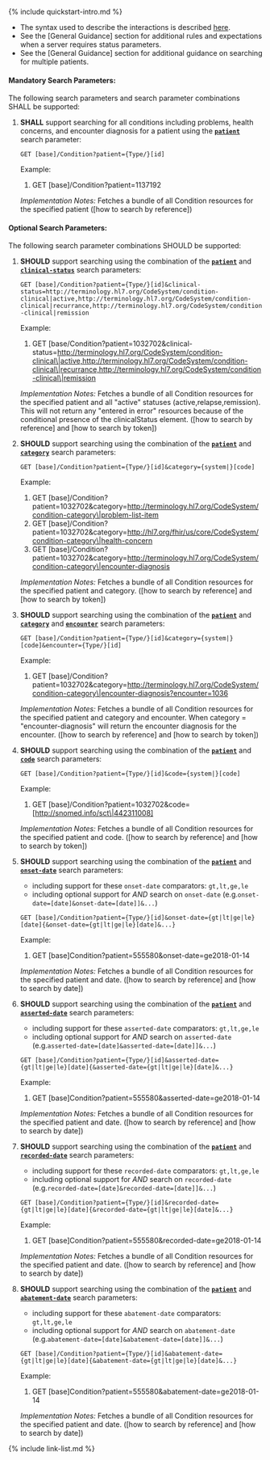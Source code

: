 {% include quickstart-intro.md %}

- The syntax used to describe the interactions is described [here](general-guidance.html#search-syntax).
- See the [General Guidance] section for additional rules and expectations when a server requires status parameters.
- See the [General Guidance] section for additional guidance on searching for multiple patients.

#### Mandatory Search Parameters:

The following search parameters and search parameter combinations SHALL be supported:

1. **SHALL** support searching for all conditions including problems, health concerns, and encounter diagnosis for a patient using the **[`patient`](SearchParameter-us-core-condition-patient.html)** search parameter:

    `GET [base]/Condition?patient={Type/}[id]`

    Example:
    
      1. GET [base]/Condition?patient=1137192

    *Implementation Notes:* Fetches a bundle of all Condition resources for the specified patient ([how to search by reference])


#### Optional Search Parameters:

The following search parameter combinations SHOULD be supported:

1. **SHOULD** support searching using the combination of the **[`patient`](SearchParameter-us-core-condition-patient.html)** and **[`clinical-status`](SearchParameter-us-core-condition-clinical-status.html)** search parameters:

    `GET [base]/Condition?patient={Type/}[id]&clinical-status=http://terminology.hl7.org/CodeSystem/condition-clinical|active,http://terminology.hl7.org/CodeSystem/condition-clinical|recurrance,http://terminology.hl7.org/CodeSystem/condition-clinical|remission`

    Example:
    
      1. GET [base/Condition?patient=1032702&amp;clinical-status=http://terminology.hl7.org/CodeSystem/condition-clinical\|active,http://terminology.hl7.org/CodeSystem/condition-clinical\|recurrance,http://terminology.hl7.org/CodeSystem/condition-clinical\|remission

    *Implementation Notes:* Fetches a bundle of all Condition resources for the specified patient and all &#34;active&#34; statuses (active,relapse,remission). This will not return any &#34;entered in error&#34; resources because of the conditional presence of the clinicalStatus element. ([how to search by reference] and [how to search by token])

1. **SHOULD** support searching using the combination of the **[`patient`](SearchParameter-us-core-condition-patient.html)** and **[`category`](SearchParameter-us-core-condition-category.html)** search parameters:

    `GET [base]/Condition?patient={Type/}[id]&category={system|}[code]`

    Example:
    
      1. GET [base]/Condition?patient=1032702&amp;category=http://terminology.hl7.org/CodeSystem/condition-category\|problem-list-item
      1. GET [base]/Condition?patient=1032702&amp;category=http://hl7.org/fhir/us/core/CodeSystem/condition-category\|health-concern
      1. GET [base]/Condition?patient=1032702&amp;category=http://terminology.hl7.org/CodeSystem/condition-category\|encounter-diagnosis

    *Implementation Notes:* Fetches a bundle of all Condition resources for the specified patient and category. ([how to search by reference] and [how to search by token])

1. **SHOULD** support searching using the combination of the **[`patient`](SearchParameter-us-core-condition-patient.html)** and **[`category`](SearchParameter-us-core-condition-category.html)** and **[`encounter`](SearchParameter-us-core-condition-encounter.html)** search parameters:

    `GET [base]/Condition?patient={Type/}[id]&category={system|}[code]&encounter={Type/}[id]`

    Example:
    
      1. GET [base]/Condition?patient=1032702&amp;category=http://terminology.hl7.org/CodeSystem/condition-category\|encounter-diagnosis?encounter=1036

    *Implementation Notes:* Fetches a bundle of all Condition resources for the specified patient and category and encounter. When category = &#34;encounter-diagnosis&#34; will return the encounter diagnosis for the encounter. ([how to search by reference] and [how to search by token])

1. **SHOULD** support searching using the combination of the **[`patient`](SearchParameter-us-core-condition-patient.html)** and **[`code`](SearchParameter-us-core-condition-code.html)** search parameters:

    `GET [base]/Condition?patient={Type/}[id]&code={system|}[code]`

    Example:
    
      1. GET [base]/Condition?patient=1032702&amp;code=[http://snomed.info/sct\|442311008]

    *Implementation Notes:* Fetches a bundle of all Condition resources for the specified patient and code. ([how to search by reference] and [how to search by token])

1. **SHOULD** support searching using the combination of the **[`patient`](SearchParameter-us-core-condition-patient.html)** and **[`onset-date`](SearchParameter-us-core-condition-onset-date.html)** search parameters:
    - including support for these `onset-date` comparators: `gt,lt,ge,le`
    - including optional support for *AND* search on `onset-date` (e.g.`onset-date=[date]&onset-date=[date]]&...`)

    `GET [base]/Condition?patient={Type/}[id]&onset-date={gt|lt|ge|le}[date]{&onset-date={gt|lt|ge|le}[date]&...}`

    Example:
    
      1. GET [base]Condition?patient=555580&amp;onset-date=ge2018-01-14

    *Implementation Notes:* Fetches a bundle of all Condition resources for the specified patient and date.  ([how to search by reference] and [how to search by date])

1. **SHOULD** support searching using the combination of the **[`patient`](SearchParameter-us-core-condition-patient.html)** and **[`asserted-date`](SearchParameter-us-core-condition-asserted-date.html)** search parameters:
    - including support for these `asserted-date` comparators: `gt,lt,ge,le`
    - including optional support for *AND* search on `asserted-date` (e.g.`asserted-date=[date]&asserted-date=[date]]&...`)

    `GET [base]/Condition?patient={Type/}[id]&asserted-date={gt|lt|ge|le}[date]{&asserted-date={gt|lt|ge|le}[date]&...}`

    Example:
    
      1. GET [base]Condition?patient=555580&amp;asserted-date=ge2018-01-14

    *Implementation Notes:* Fetches a bundle of all Condition resources for the specified patient and date.  ([how to search by reference] and [how to search by date])

1. **SHOULD** support searching using the combination of the **[`patient`](SearchParameter-us-core-condition-patient.html)** and **[`recorded-date`](SearchParameter-us-core-condition-recorded-date.html)** search parameters:
    - including support for these `recorded-date` comparators: `gt,lt,ge,le`
    - including optional support for *AND* search on `recorded-date` (e.g.`recorded-date=[date]&recorded-date=[date]]&...`)

    `GET [base]/Condition?patient={Type/}[id]&recorded-date={gt|lt|ge|le}[date]{&recorded-date={gt|lt|ge|le}[date]&...}`

    Example:
    
      1. GET [base]Condition?patient=555580&amp;recorded-date=ge2018-01-14

    *Implementation Notes:* Fetches a bundle of all Condition resources for the specified patient and date.  ([how to search by reference] and [how to search by date])

1. **SHOULD** support searching using the combination of the **[`patient`](SearchParameter-us-core-condition-patient.html)** and **[`abatement-date`](SearchParameter-us-core-condition-abatement-date.html)** search parameters:
    - including support for these `abatement-date` comparators: `gt,lt,ge,le`
    - including optional support for *AND* search on `abatement-date` (e.g.`abatement-date=[date]&abatement-date=[date]]&...`)

    `GET [base]/Condition?patient={Type/}[id]&abatement-date={gt|lt|ge|le}[date]{&abatement-date={gt|lt|ge|le}[date]&...}`

    Example:
    
      1. GET [base]Condition?patient=555580&amp;abatement-date=ge2018-01-14

    *Implementation Notes:* Fetches a bundle of all Condition resources for the specified patient and date.  ([how to search by reference] and [how to search by date])



{% include link-list.md %}